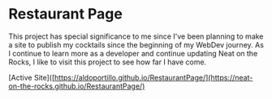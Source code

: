 # Restaurant Page

This project has special significance to me since I've been planning to make a site to publish my cocktails since the beginning of my WebDev journey. As I continue to learn more as a developer and continue updating Neat on the Rocks, I like to visit this project to see how far I have come.

[Active Site]([https://aldoportillo.github.io/RestaurantPage/](https://neat-on-the-rocks.github.io/RestaurantPage/)
